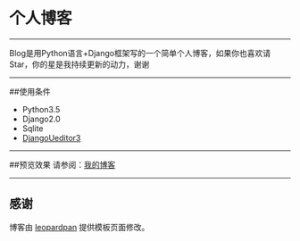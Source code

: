 ﻿# 个人博客

------

Blog是用Python语言+Django框架写的一个简单个人博客，如果你也喜欢请Star，你的星是我持续更新的动力，谢谢


----------

##使用条件

 - Python3.5
 - Django2.0
 - Sqlite
 - [DjangoUeditor3](https://github.com/twz915/DjangoUeditor3/)


----------

##预览效果
请参阅：[我的博客](http://107.150.7.125/)


----------

## 感谢
博客由 [leopardpan](https://github.com/leopardpan/leopardpan.github.io) 提供模板页面修改。

